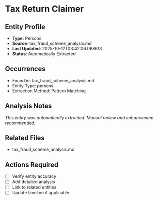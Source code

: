 # Tax Return Claimer

## Entity Profile
- **Type**: Persons
- **Source**: tax_fraud_scheme_analysis.md
- **Last Updated**: 2025-10-12T03:42:06.098613
- **Status**: Automatically Extracted

## Occurrences
- Found in: tax_fraud_scheme_analysis.md
- Entity Type: persons
- Extraction Method: Pattern Matching

## Analysis Notes
*This entity was automatically extracted. Manual review and enhancement recommended.*

## Related Files
- tax_fraud_scheme_analysis.md

## Actions Required
- [ ] Verify entity accuracy
- [ ] Add detailed analysis
- [ ] Link to related entities
- [ ] Update timeline if applicable

